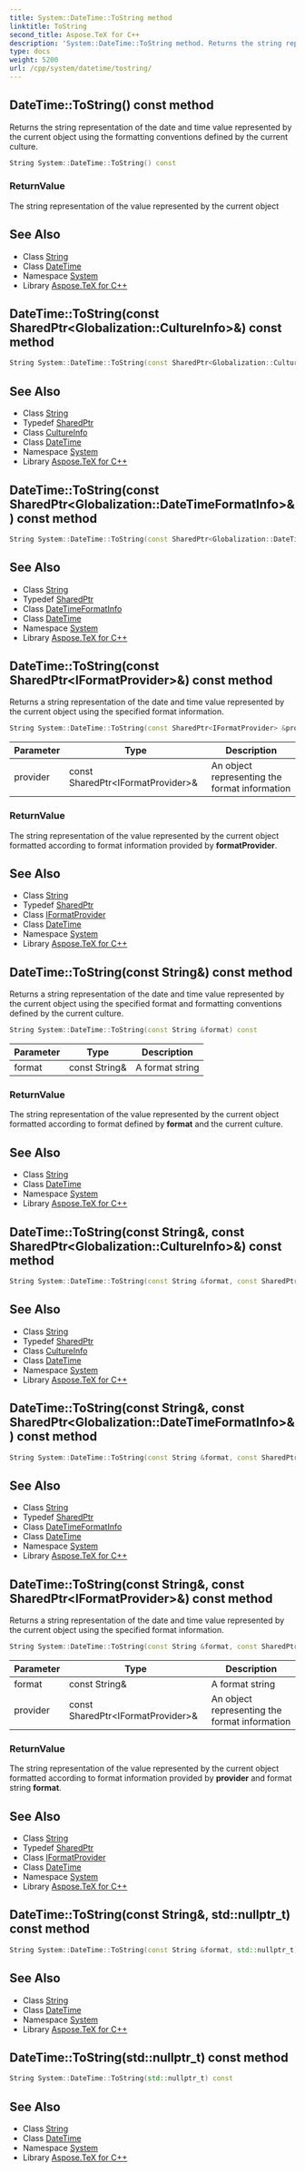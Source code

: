 ```yaml
---
title: System::DateTime::ToString method
linktitle: ToString
second_title: Aspose.TeX for C++
description: 'System::DateTime::ToString method. Returns the string representation of the date and time value represented by the current object using the formatting conventions defined by the current culture in C++.'
type: docs
weight: 5200
url: /cpp/system/datetime/tostring/
---
```

## DateTime::ToString() const method


Returns the string representation of the date and time value represented by the current object using the formatting conventions defined by the current culture.

```cpp
String System::DateTime::ToString() const
```


### ReturnValue

The string representation of the value represented by the current object

## See Also

* Class [String](../../string/)
* Class [DateTime](../)
* Namespace [System](../../)
* Library [Aspose.TeX for C++](../../../)
## DateTime::ToString(const SharedPtr\<Globalization::CultureInfo\>\&) const method




```cpp
String System::DateTime::ToString(const SharedPtr<Globalization::CultureInfo> &culture) const
```

## See Also

* Class [String](../../string/)
* Typedef [SharedPtr](../../sharedptr/)
* Class [CultureInfo](../../../system.globalization/cultureinfo/)
* Class [DateTime](../)
* Namespace [System](../../)
* Library [Aspose.TeX for C++](../../../)
## DateTime::ToString(const SharedPtr\<Globalization::DateTimeFormatInfo\>\&) const method




```cpp
String System::DateTime::ToString(const SharedPtr<Globalization::DateTimeFormatInfo> &dtfi) const
```

## See Also

* Class [String](../../string/)
* Typedef [SharedPtr](../../sharedptr/)
* Class [DateTimeFormatInfo](../../../system.globalization/datetimeformatinfo/)
* Class [DateTime](../)
* Namespace [System](../../)
* Library [Aspose.TeX for C++](../../../)
## DateTime::ToString(const SharedPtr\<IFormatProvider\>\&) const method


Returns a string representation of the date and time value represented by the current object using the specified format information.

```cpp
String System::DateTime::ToString(const SharedPtr<IFormatProvider> &provider) const
```


| Parameter | Type | Description |
| --- | --- | --- |
| provider | const SharedPtr\<IFormatProvider\>\& | An object representing the format information |

### ReturnValue

The string representation of the value represented by the current object formatted according to format information provided by **formatProvider**.

## See Also

* Class [String](../../string/)
* Typedef [SharedPtr](../../sharedptr/)
* Class [IFormatProvider](../../iformatprovider/)
* Class [DateTime](../)
* Namespace [System](../../)
* Library [Aspose.TeX for C++](../../../)
## DateTime::ToString(const String\&) const method


Returns a string representation of the date and time value represented by the current object using the specified format and formatting conventions defined by the current culture.

```cpp
String System::DateTime::ToString(const String &format) const
```


| Parameter | Type | Description |
| --- | --- | --- |
| format | const String\& | A format string |

### ReturnValue

The string representation of the value represented by the current object formatted according to format defined by **format** and the current culture.

## See Also

* Class [String](../../string/)
* Class [DateTime](../)
* Namespace [System](../../)
* Library [Aspose.TeX for C++](../../../)
## DateTime::ToString(const String\&, const SharedPtr\<Globalization::CultureInfo\>\&) const method




```cpp
String System::DateTime::ToString(const String &format, const SharedPtr<Globalization::CultureInfo> &culture) const
```

## See Also

* Class [String](../../string/)
* Typedef [SharedPtr](../../sharedptr/)
* Class [CultureInfo](../../../system.globalization/cultureinfo/)
* Class [DateTime](../)
* Namespace [System](../../)
* Library [Aspose.TeX for C++](../../../)
## DateTime::ToString(const String\&, const SharedPtr\<Globalization::DateTimeFormatInfo\>\&) const method




```cpp
String System::DateTime::ToString(const String &format, const SharedPtr<Globalization::DateTimeFormatInfo> &dtfi) const
```

## See Also

* Class [String](../../string/)
* Typedef [SharedPtr](../../sharedptr/)
* Class [DateTimeFormatInfo](../../../system.globalization/datetimeformatinfo/)
* Class [DateTime](../)
* Namespace [System](../../)
* Library [Aspose.TeX for C++](../../../)
## DateTime::ToString(const String\&, const SharedPtr\<IFormatProvider\>\&) const method


Returns a string representation of the date and time value represented by the current object using the specified format information.

```cpp
String System::DateTime::ToString(const String &format, const SharedPtr<IFormatProvider> &provider) const
```


| Parameter | Type | Description |
| --- | --- | --- |
| format | const String\& | A format string |
| provider | const SharedPtr\<IFormatProvider\>\& | An object representing the format information |

### ReturnValue

The string representation of the value represented by the current object formatted according to format information provided by **provider** and format string **format**.

## See Also

* Class [String](../../string/)
* Typedef [SharedPtr](../../sharedptr/)
* Class [IFormatProvider](../../iformatprovider/)
* Class [DateTime](../)
* Namespace [System](../../)
* Library [Aspose.TeX for C++](../../../)
## DateTime::ToString(const String\&, std::nullptr_t) const method




```cpp
String System::DateTime::ToString(const String &format, std::nullptr_t) const
```

## See Also

* Class [String](../../string/)
* Class [DateTime](../)
* Namespace [System](../../)
* Library [Aspose.TeX for C++](../../../)
## DateTime::ToString(std::nullptr_t) const method




```cpp
String System::DateTime::ToString(std::nullptr_t) const
```

## See Also

* Class [String](../../string/)
* Class [DateTime](../)
* Namespace [System](../../)
* Library [Aspose.TeX for C++](../../../)
